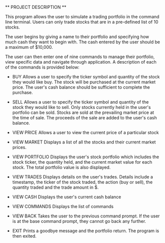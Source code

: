 ** PROJECT DESCRIPTION **

This program allows the user to simulate a trading portfolio in the command line terminal.
Users can only trade stocks that are in a pre-defined list of 10 stocks.

The user begins by giving a name to their portfolio and specifying how much cash they want
to begin with. The cash entered by the user should be a maximum of $10,000.

The user can then enter one of nine commands to manage their portfolio, view specific data
and navigate through application. A description of each of the commands is provided below:

- BUY
Allows a user to specify the ticker symbol and quantity of the stock they would like buy. 
The stock will be purchased at the current market price. The user's cash balance should be 
sufficient to complete the purchase.

- SELL
Allows a user to specify the ticker symbol and quantity of the stock they would like to sell.
Only stocks currently held in the user's portfolio can be sold. Stocks are sold at the 
prevailing market price at the time of sale. The proceeds of the sale are added to the user's 
cash balance.

- VIEW PRICE
Allows a user to view the current price of a particular stock

- VIEW MARKET
Displays a list of all the stocks and their current market prices.

- VIEW PORTFOLIO
Displays the user's stock portfolio which includes the stock ticker, the quantity held, and 
the current market value for each stock. The total portfolio value is also displayed.

- VIEW TRADES
Displays details on the user's trades. Details include a timestamp, the ticker of the stock 
traded, the action (buy or sell), the quantity traded and the trade amount in $.

- VIEW CASH
Displays the user's current cash balance

- VIEW COMMANDS
Displays the list of commands

- VIEW BACK
Takes the user to the previous command prompt. If the user is at the base command prompt,
they cannot go back any further. 

- EXIT
Prints a goodbye message and the portfolio return. The program is then exited. 
